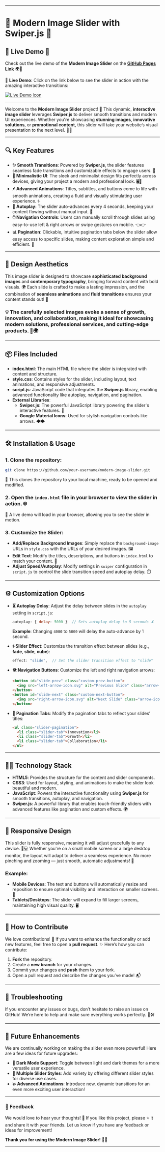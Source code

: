 

---

# **🚀 Modern Image Slider with Swiper.js** 🌟

## **🎥 Live Demo** 🔗

Check out the live demo of the **Modern Image Slider** on the [**GitHub Pages Link**](https://github.com/samar007gill/Advanced-Sidebar-Menu/edit/main/README.md) 🌍🚀

🔗 **Live Demo**: Click on the link below to see the slider in action with the amazing interactive transitions:

[![Live Demo Icon](https://img.icons8.com/ios-filled/50/000000/monitor.png)](https://github.com/samar007gill/Advanced-Sidebar-Menu/edit/main/README.md)

---

Welcome to the **Modern Image Slider** project! 🎨 This dynamic, **interactive image slider** leverages **Swiper.js** to deliver smooth transitions and modern UI experiences. Whether you're showcasing **stunning images**, **innovative solutions**, or **promotional content**, this slider will take your website’s visual presentation to the next level. 🌈💡

---

## **🔍 Key Features**

- **✨ Smooth Transitions**: Powered by **Swiper.js**, the slider features seamless fade transitions and customizable effects to engage users. 🚀
- **💎 Minimalistic UI**: The sleek and minimalist design fits perfectly across devices, giving your project a modern and professional look. 🖥️📱
- **⚡ Advanced Animations**: Titles, subtitles, and buttons come to life with smooth animations, creating a fluid and visually stimulating user experience. 🌀
- **🔄 Autoplay**: The slider auto-advances every 4 seconds, keeping your content flowing without manual input. 🔁
- **🖱️ Navigation Controls**: Users can manually scroll through slides using easy-to-use left & right arrows or swipe gestures on mobile. 👈👉
- **📊 Pagination**: Clickable, intuitive pagination tabs below the slider allow easy access to specific slides, making content exploration simple and efficient. 🔢

---

## **🎨 Design Aesthetics**

This image slider is designed to showcase **sophisticated background images** and **contemporary typography**, bringing forward content with bold visuals. 🌍 Each slide is crafted to make a lasting impression, and the combination of **seamless animations** and **fluid transitions** ensures your content stands out! 🎯

### **💡 The carefully selected images evoke a sense of growth, innovation, and collaboration, making it ideal for showcasing modern solutions, professional services, and cutting-edge products.** 🌱🌍

---

## **📦 Files Included**

- **index.html**: The main HTML file where the slider is integrated with content and structure.
- **style.css**: Contains styles for the slider, including layout, text animations, and responsive adjustments.
- **script.js**: JavaScript code that integrates the **Swiper.js** library, enabling advanced functionality like autoplay, navigation, and pagination.
- **External Libraries**:
  - **Swiper.js**: The powerful JavaScript library powering the slider's interactive features. 🔧
  - **Google Material Icons**: Used for stylish navigation controls like arrows. 🡄🡆

---

## **🛠️ Installation & Usage**

### 1. Clone the repository:
```bash
git clone https://github.com/your-username/modern-image-slider.git
```
🔄 This clones the repository to your local machine, ready to be opened and modified.

### 2. Open the `index.html` file in your browser to view the slider in action. 🌐
🎥 A live demo will load in your browser, allowing you to see the slider in motion.

### 3. Customize the Slider:
- **Add/Replace Background Images**: Simply replace the `background-image` URLs in `style.css` with the URLs of your desired images. 🖼️
- **Edit Text**: Modify the titles, descriptions, and buttons in `index.html` to match your content. 📝
- **Adjust Speed/Autoplay**: Modify settings in `swiper` configuration in `script.js` to control the slide transition speed and autoplay delay. ⏱️

---

## **⚙️ Customization Options**

- **⏳ Autoplay Delay**: Adjust the delay between slides in the `autoplay` setting in `script.js`:
  ```javascript
  autoplay: { delay: 5000 }  // Sets autoplay delay to 5 seconds ⏳
  ```
  **Example**: Changing `4000` to `5000` will delay the auto-advance by 1 second.

- **🌀 Slider Effect**: Customize the transition effect between slides (e.g., **fade**, **slide**, **cube**):
  ```javascript
  effect: "slide",  // Set the slider transition effect to "slide"
  ```

- **🛠️ Navigation Buttons**: Customize the left and right navigation arrows:
  ```html
  <button id="slide-prev" class="custom-prev-button">
    <img src="left-arrow-icon.svg" alt="Previous Slide" class="arrow-icon"/>
  </button>
  <button id="slide-next" class="custom-next-button">
    <img src="right-arrow-icon.svg" alt="Next Slide" class="arrow-icon"/>
  </button>
  ```

- **📍 Pagination Tabs**: Modify the pagination tabs to reflect your slides’ titles:
  ```html
  <ul class="slider-pagination">
    <li class="slider-tab">Innovation</li>
    <li class="slider-tab">Growth</li>
    <li class="slider-tab">Collaboration</li>
  </ul>
  ```

---

## **🧑‍💻 Technology Stack**

- **HTML5**: Provides the structure for the content and slider components.
- **CSS3**: Used for layout, styling, and animations to make the slider look beautiful and modern.
- **JavaScript**: Powers the interactive functionality using **Swiper.js** for smooth transitions, autoplay, and navigation.
- **Swiper.js**: A powerful library that enables touch-friendly sliders with advanced features like pagination and custom effects. 🌍

---

## **📱 Responsive Design**

This slider is fully responsive, meaning it will adjust gracefully to any device. 📱💻 Whether you're on a small mobile screen or a large desktop monitor, the layout will adapt to deliver a seamless experience. No more pinching and zooming — just smooth, automatic adjustments! 📐

### Example:
- **Mobile Devices**: The text and buttons will automatically resize and reposition to ensure optimal visibility and interaction on smaller screens. 📲
- **Tablets/Desktops**: The slider will expand to fill larger screens, maintaining high visual quality. 🖥️

---

## **💬 How to Contribute**

We love contributions! 💙 If you want to enhance the functionality or add new features, feel free to open a **pull request**. ✨ Here’s how you can contribute:
1. **Fork** the repository.
2. Create a **new branch** for your changes.
3. Commit your changes and **push** them to your fork.
4. Open a pull request and describe the changes you’ve made! 📬

---

## **🔧 Troubleshooting**

If you encounter any issues or bugs, don’t hesitate to raise an issue on GitHub! We’re here to help and make sure everything works perfectly. 🔧🛠️

---

## **🚀 Future Enhancements**

We are continually working on making the slider even more powerful! Here are a few ideas for future upgrades:
- **🌙 Dark Mode Support**: Toggle between light and dark themes for a more versatile user experience.
- **🔁 Multiple Slider Styles**: Add variety by offering different slider styles for diverse use cases.
- **💥 Advanced Animations**: Introduce new, dynamic transitions for an even more exciting user interaction!

---

### **💬 Feedback**

We would love to hear your thoughts! 💬 If you like this project, please ⭐️ it and share it with your friends. Let us know if you have any feedback or ideas for improvement! 

**Thank you for using the Modern Image Slider!** 🙏✨

---
